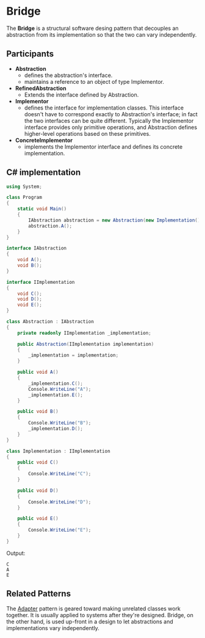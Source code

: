 # Bridge

The **Bridge** is a structural software desing pattern that decouples an abstraction from its implementation so that the two can vary
independently.

## Participants

* **Abstraction**
  * defines the abstraction's interface.
  * maintains a reference to an object of type Implementor.
* **RefinedAbstraction**
  * Extends the interface defined by Abstraction.
* **Implementor**
  * defines the interface for implementation classes. This interface doesn't have to correspond exactly to Abstraction's interface; in fact the two interfaces can be quite different. Typically the Implementor interface provides only primitive operations, and Abstraction defines higher-level operations based on these primitives.
* **ConcreteImplementor**
  * implements the Implementor interface and defines its concrete implementation.

## C# implementation

```csharp
using System;

class Program
{
    static void Main()
    {
        IAbstraction abstraction = new Abstraction(new Implementation());
        abstraction.A();
    }
}

interface IAbstraction
{
    void A();
    void B();
}

interface IImplementation
{
    void C();
    void D();
    void E();
}

class Abstraction : IAbstraction
{
    private readonly IImplementation _implementation;

    public Abstraction(IImplementation implementation)
    {
        _implementation = implementation;
    }

    public void A()
    {
        _implementation.C();
        Console.WriteLine("A");
        _implementation.E();
    }

    public void B()
    {
        Console.WriteLine("B");
        _implementation.D();
    }
}

class Implementation : IImplementation
{
    public void C()
    {
        Console.WriteLine("C");
    }

    public void D()
    {
        Console.WriteLine("D");
    }

    public void E()
    {
        Console.WriteLine("E");
    }
}
```

Output:

```output
C
A
E
```

## Related Patterns

The [Adapter](adapter.md) pattern is geared toward making unrelated classes work together. It is usually applied to systems after they're designed. Bridge, on the other
hand, is used up-front in a design to let abstractions and implementations vary independently.
